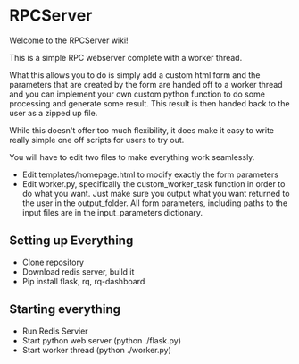 # RPCServer

Welcome to the RPCServer wiki!

This is a simple RPC webserver complete with a worker thread.

What this allows you to do is simply add a custom html form and the parameters that are created by the form are handed off to a worker thread and you can implement your own custom python function to do some processing and generate some result. This result is then handed back to the user as a zipped up file.

While this doesn't offer too much flexibility, it does make it easy to write really simple one off scripts for users to try out.

You will have to edit two files to make everything work seamlessly.

* Edit templates/homepage.html to modify exactly the form parameters
* Edit worker.py, specifically the custom_worker_task function in order to do what you want. Just make sure you output what you want returned to the user in the output_folder. All form parameters, including paths to the input files are in the input_parameters dictionary.

## Setting up Everything
* Clone repository
* Download redis server, build it
* Pip install flask, rq, rq-dashboard

## Starting everything
* Run Redis Servier
* Start python web server (python ./flask.py)
* Start worker thread (python ./worker.py)
